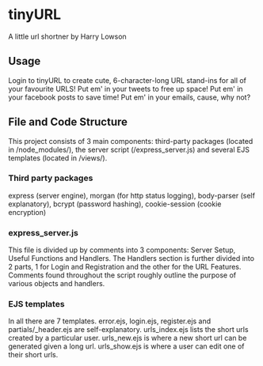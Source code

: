 # tinyURL 
A little url shortner by Harry Lowson

## Usage
Login to tinyURL to create cute, 6-character-long URL stand-ins for all of your favourite URLS! Put em' in your tweets to free up space! Put em' in your facebook posts to save time! Put em' in your emails, cause, why not?

## File and Code Structure
This project consists of 3 main components: third-party packages (located in /node_modules/), the server script (/express_server.js) and several EJS templates (located in /views/).

### Third party packages
express (server engine),
morgan (for http status logging),
body-parser (self explanatory),
bcrypt (password hashing),
cookie-session (cookie encryption)

### express_server.js
This file is divided up by comments into 3 components: Server Setup, Useful Functions and Handlers. The Handlers section is further divided into 2 parts, 1 for Login and Registration and the other for the URL Features. Comments found throughout the script roughly outline the purpose of various objects and handlers.

### EJS templates
In all there are 7 templates. error.ejs, login.ejs, register.ejs and partials/\_header.ejs are self-explanatory. urls_index.ejs lists the short urls created by a particular user. urls_new.ejs is where a new short url can be generated given a long url. urls_show.ejs is where a user can edit one of their short urls.

